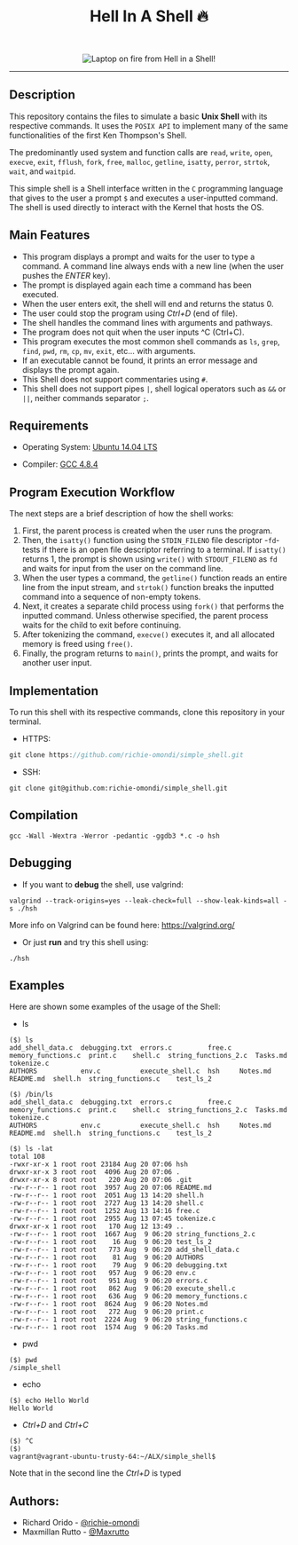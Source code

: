 <h1 align ="center">Hell In A Shell 🔥</h1><br>
<p align="center">
<img src="https://iili.io/HgHDhDN.md.jpg" alt="Laptop on fire from Hell in a Shell!" border="0"></a>
</p>
<hr /> 

## Description

This repository contains the files to simulate a basic **Unix Shell** with its respective commands. It uses the `POSIX API` to implement many of the same functionalities of the first Ken Thompson's Shell.

The predominantly used system and function calls are `read`, `write`, `open`, `execve`, `exit`, `fflush`, `fork`, `free`, `malloc`, `getline`, `isatty`, `perror`, `strtok`, `wait`, and `waitpid`.

This simple shell is a Shell interface written in the `C` programming language that gives to the user a prompt `$` and executes a user-inputted command. The shell is used directly to interact with the Kernel that hosts the OS.

## Main Features
* This program displays a prompt and waits for the user to type a command. A command line always ends with a new line (when the user pushes the *ENTER* key).
* The prompt is displayed again each time a command has been executed.
* When the user enters exit, the shell will end and returns the status 0.
* The user could stop the program using *Ctrl+D* (end of file).
* The shell handles the command lines with arguments and pathways.
* The program does not quit when the user inputs ^C (Ctrl+C).
* This program executes the most common shell commands as `ls`, `grep`, `find`, `pwd`, `rm`, `cp`, `mv`, `exit`, etc... with arguments.
* If an executable cannot be found, it prints an error message and displays the prompt again.
* This Shell does not support commentaries using `#`.
* This shell does not support pipes `|`, shell logical operators such as `&&` or `||`, neither commands separator `;`.

## Requirements

* Operating System: [Ubuntu 14.04 LTS](http://releases.ubuntu.com/14.04/)

* Compiler: [GCC 4.8.4](https://gcc.gnu.org/gcc-4.8/)


## Program Execution Workflow

The next steps are a brief description of how the shell works:

1. First, the parent process is created when the user runs the program.
2. Then, the `isatty()` function using the `STDIN_FILENO` file descriptor -`fd`- tests if there is an open file descriptor referring to a terminal. If `isatty()` returns 1, the prompt is shown using `write()` with `STDOUT_FILENO` as `fd` and waits for input from the user on the command line.
3. When the user types a command, the `getline()` function reads an entire line from the input stream, and `strtok()` function breaks the inputted command into a sequence of non-empty tokens.
4. Next, it creates a separate child process using `fork()` that performs the inputted command. Unless otherwise specified, the parent process waits for the child to exit before continuing.
5. After tokenizing the command, `execve()` executes it, and all allocated memory is freed using `free()`.
6. Finally, the program returns to `main()`, prints the prompt, and waits for another user input.


## Implementation

To run this shell with its respective commands, clone this repository in your terminal.
- HTTPS:

```c
git clone https://github.com/richie-omondi/simple_shell.git
```

- SSH:

```
git clone git@github.com:richie-omondi/simple_shell.git
```

## Compilation

```
gcc -Wall -Wextra -Werror -pedantic -ggdb3 *.c -o hsh
```
## Debugging

- If you want to **debug** the shell, use valgrind:
```
valgrind --track-origins=yes --leak-check=full --show-leak-kinds=all -s ./hsh
```
More info on Valgrind can be found here: https://valgrind.org/

- Or just **run** and try this shell using:
```
./hsh
```
## Examples

Here are shown some examples of the usage of the Shell:

- ls

```shell
($) ls
add_shell_data.c  debugging.txt  errors.c         free.c  memory_functions.c  print.c    shell.c  string_functions_2.c  Tasks.md   tokenize.c
AUTHORS           env.c          execute_shell.c  hsh     Notes.md            README.md  shell.h  string_functions.c    test_ls_2
```

```shell
($) /bin/ls
add_shell_data.c  debugging.txt  errors.c         free.c  memory_functions.c  print.c    shell.c  string_functions_2.c  Tasks.md   tokenize.c
AUTHORS           env.c          execute_shell.c  hsh     Notes.md            README.md  shell.h  string_functions.c    test_ls_2
```

```shell
($) ls -lat
total 108
-rwxr-xr-x 1 root root 23184 Aug 20 07:06 hsh
drwxr-xr-x 3 root root  4096 Aug 20 07:06 .
drwxr-xr-x 8 root root   220 Aug 20 07:06 .git
-rw-r--r-- 1 root root  3957 Aug 20 07:06 README.md
-rw-r--r-- 1 root root  2051 Aug 13 14:20 shell.h
-rw-r--r-- 1 root root  2727 Aug 13 14:20 shell.c
-rw-r--r-- 1 root root  1252 Aug 13 14:16 free.c
-rw-r--r-- 1 root root  2955 Aug 13 07:45 tokenize.c
drwxr-xr-x 1 root root   170 Aug 12 13:49 ..
-rw-r--r-- 1 root root  1667 Aug  9 06:20 string_functions_2.c
-rw-r--r-- 1 root root    16 Aug  9 06:20 test_ls_2
-rw-r--r-- 1 root root   773 Aug  9 06:20 add_shell_data.c
-rw-r--r-- 1 root root    81 Aug  9 06:20 AUTHORS
-rw-r--r-- 1 root root    79 Aug  9 06:20 debugging.txt
-rw-r--r-- 1 root root   957 Aug  9 06:20 env.c
-rw-r--r-- 1 root root   951 Aug  9 06:20 errors.c
-rw-r--r-- 1 root root   862 Aug  9 06:20 execute_shell.c
-rw-r--r-- 1 root root   636 Aug  9 06:20 memory_functions.c
-rw-r--r-- 1 root root  8624 Aug  9 06:20 Notes.md
-rw-r--r-- 1 root root   272 Aug  9 06:20 print.c
-rw-r--r-- 1 root root  2224 Aug  9 06:20 string_functions.c
-rw-r--r-- 1 root root  1574 Aug  9 06:20 Tasks.md
```
- pwd

```shell
($) pwd
/simple_shell
```
- echo

```shell
($) echo Hello World
Hello World
```
- *Ctrl+D*  and  *Ctrl+C* 

```shell
($) ^C
($)
vagrant@vagrant-ubuntu-trusty-64:~/ALX/simple_shell$ 
```
Note that in the second line the *Ctrl+D*  is typed

## Authors:

- Richard Orido - [@richie-omondi](https://github.com/richie-omondi) 
- Maxmillan Rutto - [@Maxrutto](https://github.com/Maxrutto)
